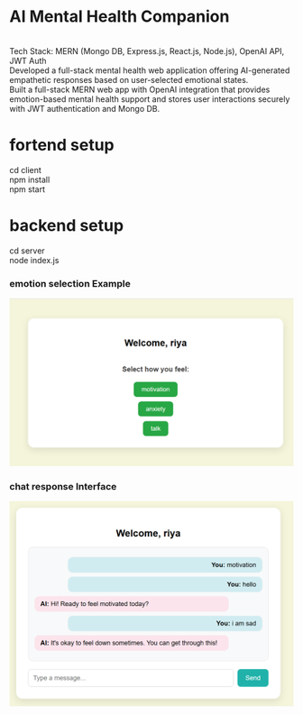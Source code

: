 <h1>AI Mental Health Companion</h1>
</br> Tech Stack: MERN (Mongo DB, Express.js, React.js, Node.js), OpenAI API, JWT Auth
</br>Developed a full-stack mental health web application offering AI-generated empathetic responses based on user-selected emotional states.
</br> Built a full-stack MERN web app with OpenAI integration that provides emotion-based mental health support and stores user interactions securely with JWT authentication and Mongo DB.
<body>
<h1> fortend setup </h1>
  cd client</br>
  npm install
</br> npm start
<h1>backend setup </h1>
  cd server
</br>node index.js
</body>


###  emotion selection Example
![Chat Screenshot](Screenshot%202025-05-30%20230857.png)

###  chat response Interface
![Response Screenshot](Screenshot%202025-05-30%20230923.png)
